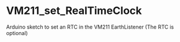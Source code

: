 # VM211_set_RealTimeClock
Arduino sketch to set an RTC  in the VM211 EarthListener (The RTC is optional) 
